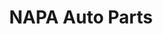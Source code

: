---
title: "NAPA Auto Parts"
url: /rigaud/napa-auto-parts-rue-saint-jean-baptiste-ouest/
shop: car parts
---